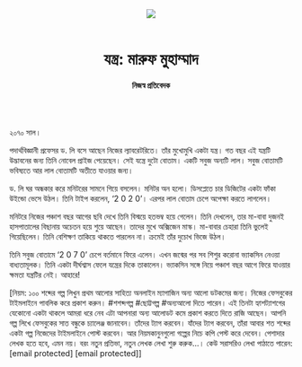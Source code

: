 <div align=center>
<img src=https://images.prothomalo.com/prothomalo-bangla/2021-01/1d75151c-eff9-4e9f-ac28-aebc4618d00f/palo_bangla_og.png />
<br><br>
<h1>যন্ত্র: মারুফ মুহাম্মাদ</h1>
<h4>নিজস্ব প্রতিবেদক</h4>
<br><br>
</div>

২০৭০ সাল।

পদার্থবিজ্ঞানী প্রফেসর ড. লি বসে আছেন নিজের ল্যাবরেটরিতে। তাঁর মুখোমুখি একটা যন্ত্র। গত বছর এই যন্ত্রটি উদ্ভাবনের জন্য তিনি নোবেল প্রাইজ পেয়েছেন। সেই যন্ত্রে দুটো বোতাম। একটি সবুজ অন্যটি লাল। সবুজ বোতামটি ভবিষ্যতে আর লাল বোতামটি অতীতে যাওয়ার জন্য।

ড. লি ঘর অন্ধকার করে মনিটরের সামনে গিয়ে বসলেন। মনিটর অন হলো। ডিসপ্লেতে চার ডিজিটের একটা ফাঁকা উইন্ডো ভেসে উঠল। তিনি টাইপ করলেন, ‘2 0 2 0’। এরপর লাল বোতাম চেপে অপেক্ষা করতে লাগলেন।

মনিটরে নিজের পঞ্চাশ বছর আগের ছবি দেখে তিনি বিস্ময়ে হতভম্ব হয়ে গেলেন। তিনি দেখলেন, তার মা-বাবা দুজনই হাসপাতালের বিছানায় অচেতন হয়ে শুয়ে আছেন। তাদের মুখে অক্সিজেন মাস্ক। মা-বাবার চেহারা তিনি ভুলেই গিয়েছিলেন। তিনি বেশিক্ষণ তাকিয়ে থাকতে পারলেন না। ক্রমেই তাঁর দুচোখ ভিজে উঠল।

তিনি সবুজ বোতামে ‘2 0 7 0’ চেপে বর্তমানে ফিরে এলেন। এখন জন্মের পর সব শিশুর করোনা ভ্যাকসিন নেওয়া বাধ্যতামূলক। তিনি একটা দীর্ঘশ্বাস ফেলে যন্ত্রের দিকে তাকালেন। ভ্যাকসিন সঙ্গে নিয়ে পঞ্চাশ বছর আগে ফিরে যাওয়ার ক্ষমতা যন্ত্রটির নেই। আহারে!

[নিয়ম: ১০০ শব্দের গল্প লিখুন প্রথম আলোর সাহিত্য অনলাইন ম্যাগাজিন অন্য আলো ডটকমের জন্য। নিজের ফেসবুকের টাইমলাইনে পাবলিক করে প্রকাশ করুন। #শশব্দগল্প #ছোট্টগল্প #অন্যআলো দিতে পারেন। এই তিনটা হ্যাশট্যাশগের যেকোনো একটা থাকলে আমরা ধরে নেব এটা আপনারা অন্য আলোডট কমে প্রকাশ করতে দিতে রাজি আছেন। আপনি গল্প লিখে ফেসবুকের সাত বন্ধুকে চ্যালেঞ্জ জানাবেন। তাঁদের ট্যাগ করবেন। যাঁদের ট্যাগ করবেন, তাঁরা আবার শত শব্দের একটা গল্প নিজেদের টাইমলাইনে পোস্ট করবেন। আর নিয়মকানুনগুলো গল্পের নিচে কপি পেস্ট করে দেবেন। পেশাদার লেখক হতে হবে, এমন নয়। বরং নতুন প্রতিভা, নতুন লেখক লেখা শুরু করুক...। কেউ সরাসরিও লেখা পাঠাতে পারেন: [email protected] [email protected]]
